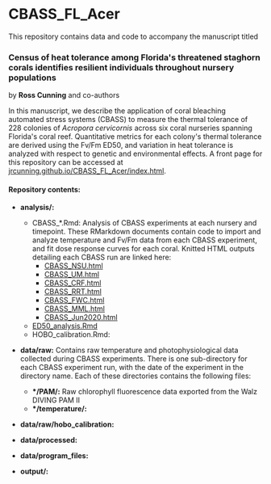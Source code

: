 # CBASS_FL_Acer


This repository contains data and code to accompany the manuscript titled

### Census of heat tolerance among Florida's threatened staghorn corals identifies resilient individuals throughout nursery populations

by **Ross Cunning** and co-authors

In this manuscript, we describe the application of coral bleaching automated stress systems (CBASS) to measure the thermal tolerance of 228 colonies of *Acropora cervicornis* across six coral nurseries spanning Florida's coral reef. Quantitative metrics for each colony's thermal tolerance are derived using the Fv/Fm ED50, and variation in heat tolerance is analyzed with respect to genetic and environmental effects. A front page for this repository can be accessed at [jrcunning.github.io/CBASS_FL_Acer/index.html](jrcunning.github.io/CBASS_FL_Acer/index.html).

#### Repository contents:

* **analysis/:** 
    + CBASS_\*.Rmd: Analysis of CBASS experiments at each nursery and timepoint. These RMarkdown documents contain code to import and analyze temperature and Fv/Fm data from each CBASS experiment, and fit dose response curves for each coral. Knitted HTML outputs detailing each CBASS run are linked here:
        + [CBASS_NSU.html](analysis/CBASS_NSU.html)
        + [CBASS_UM.html](analysis/CBASS_UM.html)
        + [CBASS_CRF.html](analysis/CBASS_CRF.html)
        + [CBASS_RRT.html](analysis/CBASS_RRT.html)
        + [CBASS_FWC.html](analysis/CBASS_FWC.html)
        + [CBASS_MML.html](analysis/CBASS_MML.html)
        + [CBASS_Jun2020.html](analysis/CBASS_Jun2020.html)
    + [ED50_analysis.Rmd](analysis/ED50_analysis.html)
    + HOBO_calibration.Rmd:
    
* **data/raw:** Contains raw temperature and photophysiological data collected during CBASS experiments. There is one sub-directory for each CBASS experiment run, with the date of the experiment in the directory name. Each of these directories contains the following files:
    + **\*/PAM/:** Raw chlorophyll fluorescence data exported from the Walz DIVING PAM II
    + **\*/temperature/:**
    
* **data/raw/hobo_calibration:**

* **data/processed:**

* **data/program_files:**
    


* **output/:** 
